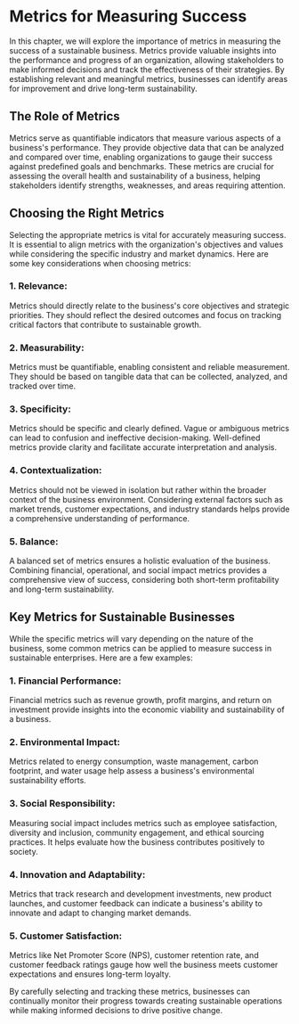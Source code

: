 Metrics for Measuring Success
======================================

In this chapter, we will explore the importance of metrics in measuring the success of a sustainable business. Metrics provide valuable insights into the performance and progress of an organization, allowing stakeholders to make informed decisions and track the effectiveness of their strategies. By establishing relevant and meaningful metrics, businesses can identify areas for improvement and drive long-term sustainability.

The Role of Metrics
-------------------

Metrics serve as quantifiable indicators that measure various aspects of a business's performance. They provide objective data that can be analyzed and compared over time, enabling organizations to gauge their success against predefined goals and benchmarks. These metrics are crucial for assessing the overall health and sustainability of a business, helping stakeholders identify strengths, weaknesses, and areas requiring attention.

Choosing the Right Metrics
--------------------------

Selecting the appropriate metrics is vital for accurately measuring success. It is essential to align metrics with the organization's objectives and values while considering the specific industry and market dynamics. Here are some key considerations when choosing metrics:

### 1. Relevance:

Metrics should directly relate to the business's core objectives and strategic priorities. They should reflect the desired outcomes and focus on tracking critical factors that contribute to sustainable growth.

### 2. Measurability:

Metrics must be quantifiable, enabling consistent and reliable measurement. They should be based on tangible data that can be collected, analyzed, and tracked over time.

### 3. Specificity:

Metrics should be specific and clearly defined. Vague or ambiguous metrics can lead to confusion and ineffective decision-making. Well-defined metrics provide clarity and facilitate accurate interpretation and analysis.

### 4. Contextualization:

Metrics should not be viewed in isolation but rather within the broader context of the business environment. Considering external factors such as market trends, customer expectations, and industry standards helps provide a comprehensive understanding of performance.

### 5. Balance:

A balanced set of metrics ensures a holistic evaluation of the business. Combining financial, operational, and social impact metrics provides a comprehensive view of success, considering both short-term profitability and long-term sustainability.

Key Metrics for Sustainable Businesses
--------------------------------------

While the specific metrics will vary depending on the nature of the business, some common metrics can be applied to measure success in sustainable enterprises. Here are a few examples:

### 1. Financial Performance:

Financial metrics such as revenue growth, profit margins, and return on investment provide insights into the economic viability and sustainability of a business.

### 2. Environmental Impact:

Metrics related to energy consumption, waste management, carbon footprint, and water usage help assess a business's environmental sustainability efforts.

### 3. Social Responsibility:

Measuring social impact includes metrics such as employee satisfaction, diversity and inclusion, community engagement, and ethical sourcing practices. It helps evaluate how the business contributes positively to society.

### 4. Innovation and Adaptability:

Metrics that track research and development investments, new product launches, and customer feedback can indicate a business's ability to innovate and adapt to changing market demands.

### 5. Customer Satisfaction:

Metrics like Net Promoter Score (NPS), customer retention rate, and customer feedback ratings gauge how well the business meets customer expectations and ensures long-term loyalty.

By carefully selecting and tracking these metrics, businesses can continually monitor their progress towards creating sustainable operations while making informed decisions to drive positive change.
